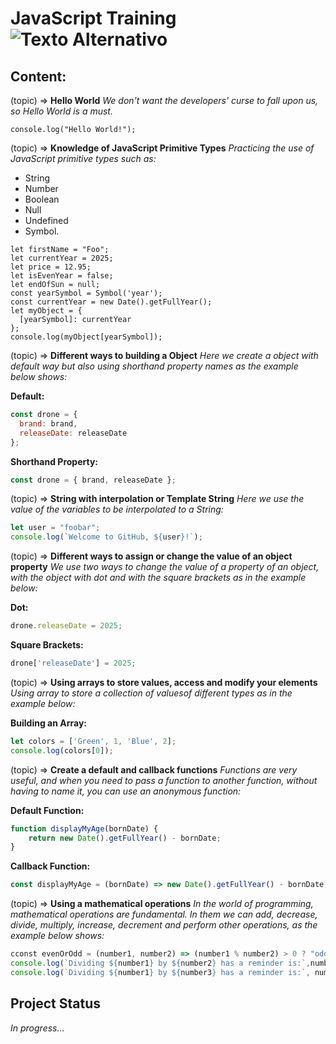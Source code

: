 # JavaScript Training ![Texto Alternativo](https://compraco.com.br/cdn/shop/articles/Para-que-e-usado-o-JavaScript.jpg?v=1717267239)

## Content:

(topic) ⇒ **Hello World**
 _We don't want the developers' curse to fall upon us, so Hello World is a must._

~~~javascript~~~
console.log("Hello World!");
~~~

(topic) ⇒ **Knowledge of JavaScript Primitive Types**
_Practicing the use of JavaScript primitive types such as:_

* String
* Number
* Boolean
* Null
* Undefined
* Symbol.

~~~javascript~~~
let firstName = "Foo";
let currentYear = 2025;
let price = 12.95;
let isEvenYear = false;
let endOfSun = null;
const yearSymbol = Symbol('year');
const currentYear = new Date().getFullYear();
let myObject = {
  [yearSymbol]: currentYear
};
console.log(myObject[yearSymbol]);
~~~
    
(topic) ⇒ **Different ways to building a Object**
_Here we create a object with default way but also using shorthand property names as the example below shows:_

**Default:**

~~~javascript
const drone = {
  brand: brand,
  releaseDate: releaseDate
};
~~~

**Shorthand Property:**

~~~javascript
const drone = { brand, releaseDate };
~~~

(topic) ⇒ **String with interpolation or Template String**
_Here we use the value of the variables to be interpolated to a String:_

~~~javascript
let user = "foobar";
console.log(`Welcome to GitHub, ${user}!`);
~~~

(topic) ⇒ **Different ways to assign or change the value of an object property**
_We use two ways to change the value of a property of an object, with the object with dot and with the square brackets as in the example below:_

**Dot:**

~~~javascript
drone.releaseDate = 2025;
~~~

**Square Brackets:**

~~~javascript
drone['releaseDate'] = 2025;
~~~

(topic) ⇒ **Using arrays to store values, access and modify your elements**
_Using array to store a collection of values ​​of different types as in the example below:_

**Building an Array:**

~~~javascript
let colors = ['Green', 1, 'Blue', 2];
console.log(colors[0]);
~~~

(topic) ⇒ **Create a default and callback functions**
_Functions are very useful, and when you need to pass a function to another function, without having to name it, you can use an anonymous function:_

**Default Function:**

~~~javascript
function displayMyAge(bornDate) {
    return new Date().getFullYear() - bornDate;
}
~~~

**Callback Function:**

~~~javascript
const displayMyAge = (bornDate) => new Date().getFullYear() - bornDate;
~~~

(topic) ⇒ **Using a mathematical operations**
_In the world of programming, mathematical operations are fundamental. In them we can add, decrease, divide, multiply, increase, decrement and perform other operations, as the example below shows:_

~~~javascript
cconst evenOrOdd = (number1, number2) => (number1 % number2) > 0 ? "odd" : "even"; 
console.log(`Dividing ${number1} by ${number2} has a reminder is:`,number1 % number2,`so the number is ${evenOrOdd(number1, number2)}.`);
console.log(`Dividing ${number1} by ${number3} has a reminder is:`, number1 % number3,`so the number is ${evenOrOdd(number1, number3)}.`);
~~~

## Project Status
_In progress..._

